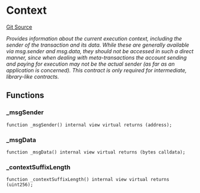 # Context
[Git Source](https://github.com/metacontract/mc/blob/df7a49283d8212c99bebd64a186325e91d34c075/resources/devkit/api-reference/Flattened.sol)

*Provides information about the current execution context, including the
sender of the transaction and its data. While these are generally available
via msg.sender and msg.data, they should not be accessed in such a direct
manner, since when dealing with meta-transactions the account sending and
paying for execution may not be the actual sender (as far as an application
is concerned).
This contract is only required for intermediate, library-like contracts.*


## Functions
### _msgSender


```solidity
function _msgSender() internal view virtual returns (address);
```

### _msgData


```solidity
function _msgData() internal view virtual returns (bytes calldata);
```

### _contextSuffixLength


```solidity
function _contextSuffixLength() internal view virtual returns (uint256);
```

